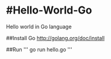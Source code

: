 #Hello-World-Go
==============

Hello world in Go language

##Install Go
http://golang.org/doc/install

##Run
'''
go run hello.go
'''

